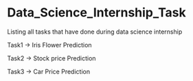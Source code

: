 # Data_Science_Internship_Task
Listing all tasks that have done during data science internship

Task1 -> Iris Flower Prediction

Task2 -> Stock price Prediction

Task3 -> Car Price Prediction
